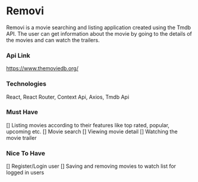 # Removi

Removi is a movie searching and listing application created using the Tmdb API. The user can get information about the movie by going to the details of the movies and can watch the trailers.

### Api Link

https://www.themoviedb.org/


### Technologies

React, React Router, Context Api, Axios, Tmdb Api

### Must Have

[] Listing movies according to their features like top rated, popular, upcoming etc.
[] Movie search
[] Viewing movie detail
[] Watching the movie trailer

### Nice To Have

[] Register/Login user
[] Saving and removing movies to watch list for logged in users
